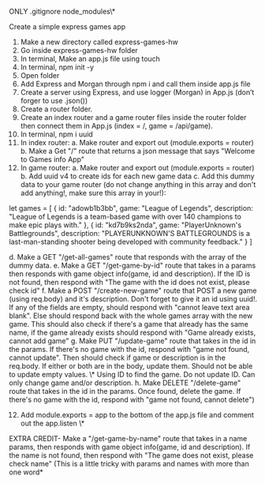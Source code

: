 ONLY .gitignore node_modules\\\*

Create a simple express games app

1. Make a new directory called express-games-hw
2. Go inside express-games-hw folder
3. In terminal, Make an app.js file using touch
4. In terminal, npm init -y
5. Open folder
6. Add Express and Morgan through npm i and call them inside app.js file
7. Create a server using Express, and use logger (Morgan) in App.js (don’t forger to use .json())
8. Create a router folder.
9. Create an index router and a game router files inside the router folder then connect them in App.js (index = /, game = /api/game).
10. In terminal, npm i uuid
11. In index router:
    a. Make router and export out (module.exports = router)
    b. Make a Get "/" route that returns a json message that says "Welcome to Games info App"
12. In game router:
    a. Make router and export out (module.exports = router)
    b. Add uuid v4 to create ids for each new game data
    c. Add this dummy data to your game router (do not change anything in this array and don't add anything!, make sure this array in your!):

let games = [
{
id: "adowb1b3bb",
game: "League of Legends",
description: "League of Legends is a team-based game with over 140 champions to make epic plays with."
},
{
id: "kd7b9ks2nda",
game: "PlayerUnknown's Battlegrounds",
description: "PLAYERUNKNOWN'S BATTLEGROUNDS is a last-man-standing shooter being developed with community feedback."
}
]

d. Make a GET "/get-all-games" route that responds with the array of the dummy data.
e. Make a GET "/get-game-by-id" route that takes in a params then responds with game object info(game, id and description). If the ID is not found, then respond with "The game with the id does not exist, please check id"
f. Make a POST "/create-new-game" route that POST a new game (using req.body) and it's description. Don't forget to give it an id using uuid!. If any of the fields are empty, should respond with "cannot leave text area blank". Else should respond back with the whole games array with the new game. This should also check if there's a game that already has the same name, if the game already exists should respond with "Game already exists, cannot add game"
g. Make PUT "/update-game" route that takes in the id in the params. If there's no game with the id, respond with "game not found, cannot update". Then should check if game or description is in the req.body. If either or both are in the body, update them. Should not be able to update empty values. \\\* Using ID to find the game. Do not update ID. Can only change game and/or description.
h. Make DELETE "/delete-game" route that takes in the id in the params. Once found, delete the game. If there's no game with the id, respond with "game not found, cannot delete")

12. Add module.exports = app to the bottom of the app.js file and comment out the app.listen \\\*

EXTRA CREDIT- Make a "/get-game-by-name" route that takes in a name params, then responds with game object info(game, id and description). If the name is not found, then respond with "The game does not exist, please check name" (This is a little tricky with params and names with more than one word\*
